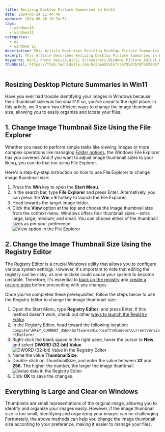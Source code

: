 ```yaml
---
title: Resizing Desktop Picture Summaries in Win11
date: 2024-06-24 11:44:46
updated: 2024-06-26 10:34:52
tags:
  - windows10
  - windows11
categories:
  - os
  - windows 11
description: This Article Describes Resizing Desktop Picture Summaries in Win11
excerpt: This Article Describes Resizing Desktop Picture Summaries in Win11
keywords: Win11 Photo Resize,Win11 Screenshots,Windows Picture Adjust,Enlarge Win11 Image,Slider Desktop Views,Optimized Win11 Pics,Set Desktop Scale Win11
thumbnail: https://thmb.techidaily.com/bcabaab591bfcab705d7b78fa9328071af132a2f5e82388216c0b539cc0ef7e4.jpg
---
```


## Resizing Desktop Picture Summaries in Win11

 Have you ever had trouble identifying your images in Windows because their thumbnail size was too small? If so, you've come to the right place. In this article, we'll share two efficient ways to change the image thumbnail size, allowing you to easily organize and locate your files.

## 1\. Change Image Thumbnail Size Using the File Explorer

 Whether you need to perform simple tasks like viewing images or more complex operations like managing [Folder options](https://www.makeuseof.com/windows-folder-options-guide/), the Windows File Explorer has you covered. And if you want to adjust image thumbnail sizes to your liking, you can do that too using File Explorer.

 Here's a step-by-step instruction on how to use File Explorer to change image thumbnail size:

1. Press the **Win** key to open the **Start Menu**.
2. In the search bar, type **File Explorer** and press Enter. Alternatively, you can press the **Win + E** hotkey to launch the File Explorer.
3. Head towards the target image folder.
4. Click the **View** option at the top and choose the image thumbnail size from the context menu. Windows offers four thumbnail sizes – extra large, large, medium, and small. You can choose either of the thumbnail sizes as per your preference.  
![View option in the File Explorer](https://static1.makeuseofimages.com/wordpress/wp-content/uploads/2023/05/view-option.jpg)

## 2\. Change the Image Thumbnail Size Using the Registry Editor

 The Registry Editor is a crucial Windows utility that allows you to configure various system settings. However, it's important to note that editing the registry can be risky, as one mistake could cause your system to become unstable. Therefore, it's essential to [back up the registry](https://www.makeuseof.com/tag/backup-restore-windows-registry/) and [create a restore point](https://www.makeuseof.com/windows-11-create-restore-point/) before proceeding with any changes.

 Once you've completed these prerequisites, follow the steps below to use the Registry Editor to change the image thumbnail size:

1. Open the Start Menu, type **Registry Editor**, and press Enter. If this method doesn't work, check out other [ways to launch the Registry Editor](https://www.makeuseof.com/windows-11-open-registry-editor/).
2. In the Registry Editor, head toward the following location:  
`Computer\HKEY_CURRENT_USER\Software\Microsoft\Windows\CurrentVersion\Explorer`
3. Right-click the blank space in the right pane, hover the cursor to **New**, and select **DWORD (32-bit) Value**.  
![DWORD (32-bit) Value in the Registry Editor](https://static1.makeuseofimages.com/wordpress/wp-content/uploads/2023/05/dword-32-bit-value-2.jpg)
4. Name the value **ThumbnailSize**.
5. Double-click on ThumbnailSize, and enter the value between **32** and **256**. The higher the number, the larger the image thumbnail.  
![Value data in the Registry Editor](https://static1.makeuseofimages.com/wordpress/wp-content/uploads/2023/05/value-data-1.jpg)
6. Click **OK** to save the changes.

## Everything Is Large and Clear on Windows

 Thumbnails are small representations of the original image, allowing you to identify and organize your images easily. However, if the image thumbnail size is too small, identifying and organizing your images can be challenging. Fortunately, the above methods can help you change the image thumbnail size according to your preference, making it easier to manage your files.
